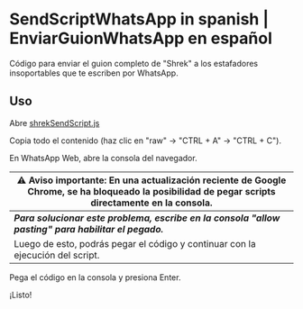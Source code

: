 # SendScriptWhatsApp in spanish | EnviarGuionWhatsApp en español

Código para enviar el guion completo de "Shrek" a los estafadores insoportables que te escriben por WhatsApp.

## Uso

Abre [shrekSendScript.js](https://github.com/raggiodev/SendScriptWhatsApp-spanish/blob/main/shrekSendScript.js)

Copia todo el contenido (haz clic en "raw" -> "CTRL + A" -> "CTRL + C").

En WhatsApp Web, abre la consola del navegador.

|  ⚠️ Aviso importante: En una actualización reciente de Google Chrome, se ha bloqueado la posibilidad de pegar scripts directamente en la consola.|  
|--|  
|  ***Para solucionar este problema, escribe en la consola "allow pasting" para habilitar el pegado.*** |  
|Luego de esto, podrás pegar el código y continuar con la ejecución del script.|

Pega el código en la consola y presiona Enter.

¡Listo!
